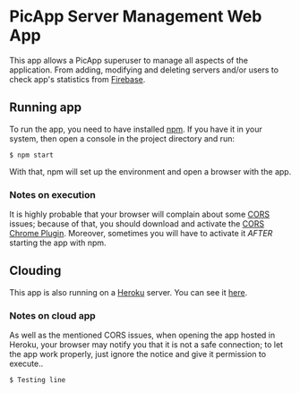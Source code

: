 # PicApp Server Management Web App

This app allows a PicApp superuser to manage all aspects of the application. From adding, modifying and
deleting servers and/or users to check app's statistics from [Firebase](https://firebase.google.com).

## Running app
To run the app, you need to have installed [npm](https://www.npmjs.com/). If you have it in your
system, then open a console in the project directory and run:
    
    $ npm start
    
With that, npm will set up the environment and open a browser with the app.

### Notes on execution
It is highly probable that your browser will complain about some [CORS](https://en.wikipedia.org/wiki/Cross-origin_resource_sharing)
issues; because of that, you should download and activate the [CORS Chrome Plugin](https://chrome.google.com/webstore/detail/allow-control-allow-origi/nlfbmbojpeacfghkpbjhddihlkkiljbi).
Moreover, sometimes you will have to activate it *AFTER* starting the app with npm. 

## Clouding

This app is also running on a [Heroku](https://www.heroku.com) server. You can see it [here](https://picapp-web-app.herokuapp.com/).

### Notes on cloud app

As well as the mentioned CORS issues, when opening the app hosted in Heroku, your browser may
notify you that it is not a safe connection; to let the app work properly, just ignore the
notice and give it permission to execute..

	$ Testing line
